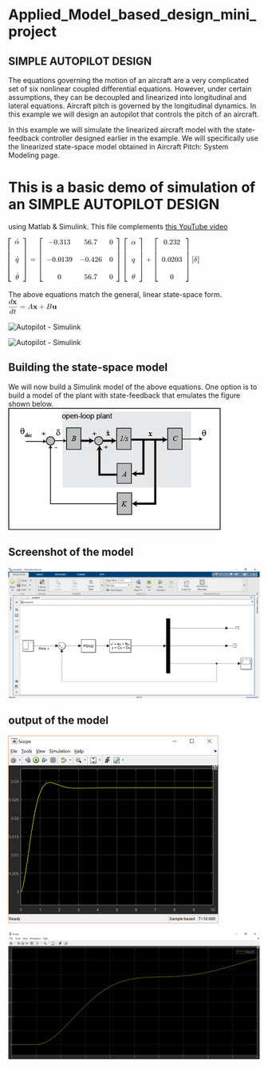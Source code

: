 # Applied_Model_based_design_mini_project

## SIMPLE AUTOPILOT DESIGN

The equations governing the motion of an aircraft are a very complicated set of six nonlinear coupled differential equations. However, under certain assumptions, they can be decoupled and linearized into longitudinal and lateral equations. Aircraft pitch is governed by the longitudinal dynamics. In this example we will design an autopilot that controls the pitch of an aircraft.

In this example we will simulate the linearized aircraft model with the state-feedback controller designed earlier in the example. We will specifically use the linearized state-space model obtained in Aircraft Pitch: System Modeling page.


 # This is a basic demo of simulation of an SIMPLE AUTOPILOT DESIGN
 using Matlab & Simulink. This file complements [this YouTube video](https://youtu.be/CJGlKCfGEA0)

![Autopilot - Simulink](https://github.com/AMohammedAsif/Applied_Model_based_design_mini_project/blob/main/Equation.png)

The above equations match the general, linear state-space form.
![Autopilot - Simulink](https://github.com/AMohammedAsif/Applied_Model_based_design_mini_project/blob/main/difference.png)



![Autopilot - Simulink]()


![Autopilot - Simulink]()



 ## Building the state-space model
 
 We will now build a Simulink model of the above equations. One option is to build a model of the plant with state-feedback that emulates the figure shown below.
 ![Autopilot - Simulink](https://github.com/AMohammedAsif/Applied_Model_based_design_mini_project/blob/main/statefeedback_pitch2.png)
 
 

## Screenshot of the model
![Autopilot - Simulink](https://github.com/AMohammedAsif/Applied_Model_based_design_mini_project/blob/main/Model.png)


## output of the model


![Autopilot - Simulink](https://github.com/AMohammedAsif/Applied_Model_based_design_mini_project/blob/main/Picture5.png)



![Autopilot - Simulink](https://github.com/AMohammedAsif/Applied_Model_based_design_mini_project/blob/main/output.png)
